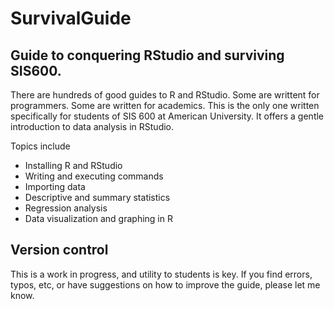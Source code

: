 # SurvivalGuide
## Guide to conquering RStudio and surviving SIS600.
There are hundreds of good guides to R and RStudio. Some are writtent for programmers. Some are written for academics. This is the only one written specifically for students of SIS 600 at American University. It offers a gentle introduction to data analysis in RStudio.

Topics include

- Installing R and RStudio
- Writing and executing commands
- Importing data
- Descriptive and summary statistics
- Regression analysis
- Data visualization and graphing in R

## Version control
This is a work in progress, and utility to students is key. If you find errors, typos, etc, or have suggestions on how to improve the guide, please let me know.
